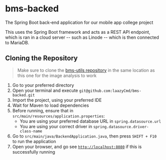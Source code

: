# bms-backed
The Spring Boot back-end application for our mobile app college project

This uses the Spring Boot framework and acts as a REST API endpoint, which is ran in a cloud server -- such as Linode -- which is then connected to MariaDB.

## Cloning the Repository
> Make sure to clone the [bms-utils repository](https://github.com/laazyCmd/bms-utils) in the same location as this one for the image analysis to work

1. Go to your preferred directory
2. Open your terminal and execute `git@github.com:laazyCmd/bms-backed.git`
3. Import the project, using your preferred IDE
4. Wait for Maven to load dependencies
5. Before running, ensure that in `src/main/resources/application.properties`:
    - You are using your preferred database URL in `spring.datasource.url`
    - You are using your correct driver in `spring.datasource.driver-class-name`
6. Go to `src/main/java/BackendApplication.java`, then press `SHIFT + F10` to run the application
7. Open your browser, and go see [`http://localhost:8080`](http://localhost:8080) if this is successfully running
